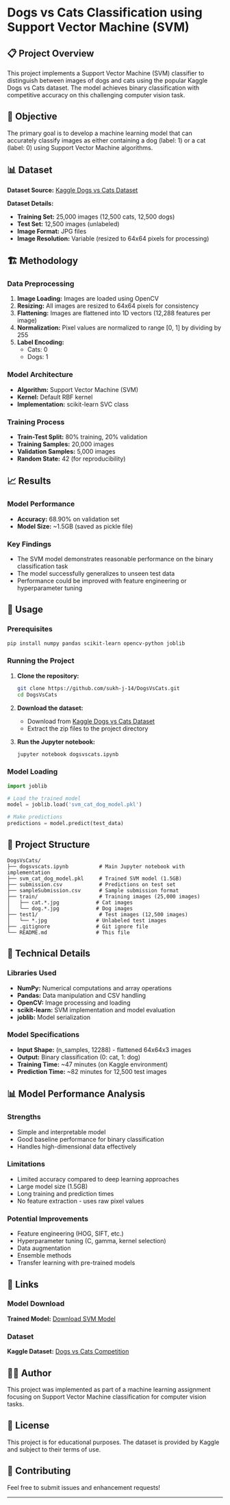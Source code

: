# Dogs vs Cats Classification using Support Vector Machine (SVM)

## 📋 Project Overview

This project implements a Support Vector Machine (SVM) classifier to distinguish between images of dogs and cats using the popular Kaggle Dogs vs Cats dataset. The model achieves binary classification with competitive accuracy on this challenging computer vision task.

## 🎯 Objective

The primary goal is to develop a machine learning model that can accurately classify images as either containing a dog (label: 1) or a cat (label: 0) using Support Vector Machine algorithms.

## 📊 Dataset

**Dataset Source:** [Kaggle Dogs vs Cats Dataset](https://www.kaggle.com/c/dogs-vs-cats/data)

**Dataset Details:**
- **Training Set:** 25,000 images (12,500 cats, 12,500 dogs)
- **Test Set:** 12,500 images (unlabeled)
- **Image Format:** JPG files
- **Image Resolution:** Variable (resized to 64x64 pixels for processing)

## 🏗️ Methodology

### Data Preprocessing
1. **Image Loading:** Images are loaded using OpenCV
2. **Resizing:** All images are resized to 64x64 pixels for consistency
3. **Flattening:** Images are flattened into 1D vectors (12,288 features per image)
4. **Normalization:** Pixel values are normalized to range [0, 1] by dividing by 255
5. **Label Encoding:** 
   - Cats: 0
   - Dogs: 1

### Model Architecture
- **Algorithm:** Support Vector Machine (SVM)
- **Kernel:** Default RBF kernel
- **Implementation:** scikit-learn SVC class

### Training Process
- **Train-Test Split:** 80% training, 20% validation
- **Training Samples:** 20,000 images
- **Validation Samples:** 5,000 images
- **Random State:** 42 (for reproducibility)

## 📈 Results

### Model Performance
- **Accuracy:** 68.90% on validation set
- **Model Size:** ~1.5GB (saved as pickle file)

### Key Findings
- The SVM model demonstrates reasonable performance on the binary classification task
- The model successfully generalizes to unseen test data
- Performance could be improved with feature engineering or hyperparameter tuning

## 🚀 Usage

### Prerequisites
```bash
pip install numpy pandas scikit-learn opencv-python joblib
```

### Running the Project
1. **Clone the repository:**
   ```bash
   git clone https://github.com/sukh-j-14/DogsVsCats.git
   cd DogsVsCats
   ```

2. **Download the dataset:**
   - Download from [Kaggle Dogs vs Cats Dataset](https://www.kaggle.com/c/dogs-vs-cats/data)
   - Extract the zip files to the project directory

3. **Run the Jupyter notebook:**
   ```bash
   jupyter notebook dogsvscats.ipynb
   ```

### Model Loading
```python
import joblib

# Load the trained model
model = joblib.load('svm_cat_dog_model.pkl')

# Make predictions
predictions = model.predict(test_data)
```

## 📁 Project Structure

```
DogsVsCats/
├── dogsvscats.ipynb          # Main Jupyter notebook with implementation
├── svm_cat_dog_model.pkl     # Trained SVM model (1.5GB)
├── submission.csv            # Predictions on test set
├── sampleSubmission.csv      # Sample submission format
├── train/                    # Training images (25,000 images)
│   ├── cat.*.jpg            # Cat images
│   └── dog.*.jpg            # Dog images
├── test1/                    # Test images (12,500 images)
│   └── *.jpg                # Unlabeled test images
├── .gitignore               # Git ignore file
└── README.md                # This file
```

## 🔧 Technical Details

### Libraries Used
- **NumPy:** Numerical computations and array operations
- **Pandas:** Data manipulation and CSV handling
- **OpenCV:** Image processing and loading
- **scikit-learn:** SVM implementation and model evaluation
- **joblib:** Model serialization

### Model Specifications
- **Input Shape:** (n_samples, 12288) - flattened 64x64x3 images
- **Output:** Binary classification (0: cat, 1: dog)
- **Training Time:** ~47 minutes (on Kaggle environment)
- **Prediction Time:** ~82 minutes for 12,500 test images

## 📊 Model Performance Analysis

### Strengths
- Simple and interpretable model
- Good baseline performance for binary classification
- Handles high-dimensional data effectively

### Limitations
- Limited accuracy compared to deep learning approaches
- Large model size (1.5GB)
- Long training and prediction times
- No feature extraction - uses raw pixel values

### Potential Improvements
- Feature engineering (HOG, SIFT, etc.)
- Hyperparameter tuning (C, gamma, kernel selection)
- Data augmentation
- Ensemble methods
- Transfer learning with pre-trained models

## 🔗 Links

### Model Download
**Trained Model:** [Download SVM Model](https://drive.google.com/file/d/152sagrX2_gP4aQwjAlekOLmtzWP1N2Jj/view?usp=drive_link)

### Dataset
**Kaggle Dataset:** [Dogs vs Cats Competition](https://www.kaggle.com/c/dogs-vs-cats/data)

## 👨‍💻 Author

This project was implemented as part of a machine learning assignment focusing on Support Vector Machine classification for computer vision tasks.

## 📝 License

This project is for educational purposes. The dataset is provided by Kaggle and subject to their terms of use.

## 🤝 Contributing

Feel free to submit issues and enhancement requests!

--- 